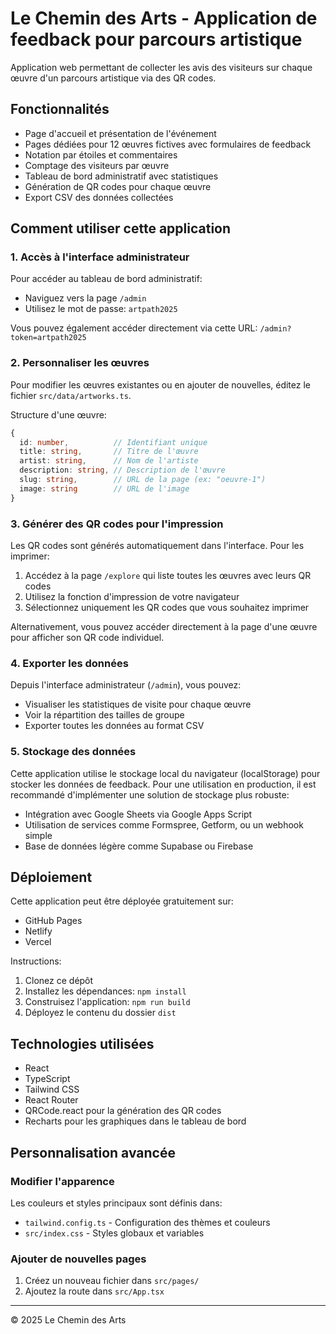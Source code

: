 
# Le Chemin des Arts - Application de feedback pour parcours artistique

Application web permettant de collecter les avis des visiteurs sur chaque œuvre d'un parcours artistique via des QR codes.

## Fonctionnalités

- Page d'accueil et présentation de l'événement
- Pages dédiées pour 12 œuvres fictives avec formulaires de feedback
- Notation par étoiles et commentaires
- Comptage des visiteurs par œuvre
- Tableau de bord administratif avec statistiques
- Génération de QR codes pour chaque œuvre
- Export CSV des données collectées

## Comment utiliser cette application

### 1. Accès à l'interface administrateur

Pour accéder au tableau de bord administratif:
- Naviguez vers la page `/admin`
- Utilisez le mot de passe: `artpath2025`

Vous pouvez également accéder directement via cette URL: `/admin?token=artpath2025`

### 2. Personnaliser les œuvres

Pour modifier les œuvres existantes ou en ajouter de nouvelles, éditez le fichier `src/data/artworks.ts`.

Structure d'une œuvre:
```typescript
{
  id: number,          // Identifiant unique
  title: string,       // Titre de l'œuvre
  artist: string,      // Nom de l'artiste
  description: string, // Description de l'œuvre
  slug: string,        // URL de la page (ex: "oeuvre-1")
  image: string        // URL de l'image
}
```

### 3. Générer des QR codes pour l'impression

Les QR codes sont générés automatiquement dans l'interface. Pour les imprimer:
1. Accédez à la page `/explore` qui liste toutes les œuvres avec leurs QR codes
2. Utilisez la fonction d'impression de votre navigateur
3. Sélectionnez uniquement les QR codes que vous souhaitez imprimer

Alternativement, vous pouvez accéder directement à la page d'une œuvre pour afficher son QR code individuel.

### 4. Exporter les données

Depuis l'interface administrateur (`/admin`), vous pouvez:
- Visualiser les statistiques de visite pour chaque œuvre
- Voir la répartition des tailles de groupe
- Exporter toutes les données au format CSV

### 5. Stockage des données

Cette application utilise le stockage local du navigateur (localStorage) pour stocker les données de feedback.
Pour une utilisation en production, il est recommandé d'implémenter une solution de stockage plus robuste:

- Intégration avec Google Sheets via Google Apps Script
- Utilisation de services comme Formspree, Getform, ou un webhook simple
- Base de données légère comme Supabase ou Firebase

## Déploiement

Cette application peut être déployée gratuitement sur:
- GitHub Pages
- Netlify
- Vercel

Instructions:
1. Clonez ce dépôt
2. Installez les dépendances: `npm install`
3. Construisez l'application: `npm run build`
4. Déployez le contenu du dossier `dist`

## Technologies utilisées

- React
- TypeScript
- Tailwind CSS
- React Router
- QRCode.react pour la génération des QR codes
- Recharts pour les graphiques dans le tableau de bord

## Personnalisation avancée

### Modifier l'apparence

Les couleurs et styles principaux sont définis dans:
- `tailwind.config.ts` - Configuration des thèmes et couleurs
- `src/index.css` - Styles globaux et variables

### Ajouter de nouvelles pages

1. Créez un nouveau fichier dans `src/pages/`
2. Ajoutez la route dans `src/App.tsx`

---

© 2025 Le Chemin des Arts
